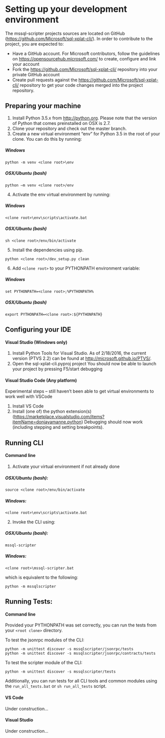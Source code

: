 Setting up your development environment
========================================
The mssql-scripter projects sources are located on GitHub (https://github.com/Microsoft/sql-xplat-cli/). In order to contribute to the project, you are expected to: 
-	Have a GitHub account. For Microsoft contributors, follow the guidelines on https://opensourcehub.microsoft.com/ to create, configure and link your account
-	Fork the  https://github.com/Microsoft/sql-xplat-cli/ repository into your private GitHub account
-	Create pull requests against the https://github.com/Microsoft/sql-xplat-cli/ repository to get your code changes merged into the project repository.

## Preparing your machine
1.	Install Python 3.5.x from http://python.org. Please note that the version of Python that comes preinstalled on OSX is 2.7. 
2.	Clone your repository and check out the master branch.
3.	Create a new virtual environment “env” for Python 3.5 in the root of your clone. You can do this by running:

  ##### Windows
  ```BatchFile
  python -m venv <clone root>\env
  ```
  ##### OSX/Ubuntu (bash)
  ```Shell
  python –m venv <clone root>/env
  ```
4.  Activate the env virtual environment by running:

  ##### Windows
  ```BatchFile
  <clone root>\env\scripts\activate.bat
  ```
  ##### OSX/Ubuntu (bash)
  ```Shell
  sh <clone root>/env/bin/activate
  ```

5.	Install the dependencies using pip.
  ```Shell
  python <clone root>/dev_setup.py clean
  ```
6.  Add `<clone root>` to your PYTHONPATH environment variable:

  ##### Windows
  ```BatchFile
  set PYTHONPATH=<clone root>;%PYTHONPATH%
  ```
  ##### OSX/Ubuntu (bash)
  ```Shell
  export PYTHONPATH=<clone root>:${PYTHONPATH}
  ```


## Configuring your IDE
#### Visual Studio (Windows only)
1.	Install Python Tools for Visual Studio. As of 2/18/2016, the current version (PTVS 2.2) can be found at http://microsoft.github.io/PTVS/.
2.	Open the sql-xplat-cli.pyproj project
You should now be able to launch your project by pressing F5/start debugging

#### Visual Studio Code (Any platform)
Experimental steps – still haven’t been able to get virtual environments to work well with VSCode

1.	Install VS Code
2.	Install (one of) the python extension(s) (https://marketplace.visualstudio.com/items?itemName=donjayamanne.python)
Debugging should now work (including stepping and setting breakpoints). 


## Running CLI
#### Command line
1.  Activate your virtual environment if not already done

  ##### OSX/Ubuntu (bash):
  ```Shell
  source <clone root>/env/bin/activate
  ```

  ##### Windows:
  ```BatchFile
  <clone root>\env\scripts\activate.bat
  ```

2.  Invoke the CLI using:

  ##### OSX/Ubuntu (bash):
  ```Shell
  mssql-scripter
  ```

  ##### Windows:
  ```BatchFile
  <clone root>\mssql-scripter.bat 
  ```
  which is equivalent to the following:
  ```BatchFile
  python -m mssqlscripter 
  ```

## Running Tests:
#### Command line
  Provided your PYTHONPATH was set correctly, you can run the tests from your `<root clone>` directory.

  To test the jsonrpc modules of the CLI:
  ```BatchFile
  python -m unittest discover -s mssqlscripter/jsonrpc/tests
  python -m unittest discover -s mssqlscripter/jsonrpc/contracts/tests
  ```
 
  To test the scripter module of the CLI:
  ```BatchFile
  python -m unittest discover -s mssqlscripter/tests
  ```

  Additionally, you can run tests for all CLI tools and common modules using the `run_all_tests.bat` or `sh run_all_tests` script.

#### VS Code
  Under construction...
  
#### Visual Studio
 Under construction...

